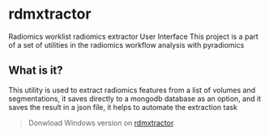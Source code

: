 # rdmxtractor

Radiomics worklist radiomics extractor User Interface
This project is a part of a set of utilities in the radiomics workflow analysis with pyradiomics

## What is it?
This utility is used to extract radiomics features from a list of volumes and segmentations, it saves directly to a mongodb database as an option, and it saves the result in a json file, it helps to automate the extraction task

> Donwload Windows version on [rdmxtractor](https://sourceforge.net/projects/rdmxtractor/).
